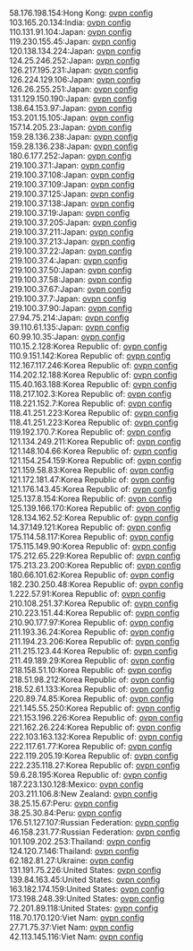 58.176.198.154:Hong Kong: [ovpn config](vpn/58_176_198_154.ovpn)  
103.165.20.134:India: [ovpn config](vpn/103_165_20_134.ovpn)  
110.131.91.104:Japan: [ovpn config](vpn/110_131_91_104.ovpn)  
119.230.155.45:Japan: [ovpn config](vpn/119_230_155_45.ovpn)  
120.138.134.224:Japan: [ovpn config](vpn/120_138_134_224.ovpn)  
124.25.246.252:Japan: [ovpn config](vpn/124_25_246_252.ovpn)  
126.217.195.231:Japan: [ovpn config](vpn/126_217_195_231.ovpn)  
126.224.129.106:Japan: [ovpn config](vpn/126_224_129_106.ovpn)  
126.26.255.251:Japan: [ovpn config](vpn/126_26_255_251.ovpn)  
131.129.150.190:Japan: [ovpn config](vpn/131_129_150_190.ovpn)  
138.64.153.97:Japan: [ovpn config](vpn/138_64_153_97.ovpn)  
153.201.15.105:Japan: [ovpn config](vpn/153_201_15_105.ovpn)  
157.14.205.23:Japan: [ovpn config](vpn/157_14_205_23.ovpn)  
159.28.136.238:Japan: [ovpn config](vpn/159_28_136_238.ovpn)  
159.28.136.238:Japan: [ovpn config](vpn/159_28_136_238.ovpn)  
180.6.177.252:Japan: [ovpn config](vpn/180_6_177_252.ovpn)  
219.100.37.1:Japan: [ovpn config](vpn/219_100_37_1.ovpn)  
219.100.37.108:Japan: [ovpn config](vpn/219_100_37_108.ovpn)  
219.100.37.109:Japan: [ovpn config](vpn/219_100_37_109.ovpn)  
219.100.37.125:Japan: [ovpn config](vpn/219_100_37_125.ovpn)  
219.100.37.138:Japan: [ovpn config](vpn/219_100_37_138.ovpn)  
219.100.37.19:Japan: [ovpn config](vpn/219_100_37_19.ovpn)  
219.100.37.205:Japan: [ovpn config](vpn/219_100_37_205.ovpn)  
219.100.37.211:Japan: [ovpn config](vpn/219_100_37_211.ovpn)  
219.100.37.213:Japan: [ovpn config](vpn/219_100_37_213.ovpn)  
219.100.37.22:Japan: [ovpn config](vpn/219_100_37_22.ovpn)  
219.100.37.4:Japan: [ovpn config](vpn/219_100_37_4.ovpn)  
219.100.37.50:Japan: [ovpn config](vpn/219_100_37_50.ovpn)  
219.100.37.58:Japan: [ovpn config](vpn/219_100_37_58.ovpn)  
219.100.37.67:Japan: [ovpn config](vpn/219_100_37_67.ovpn)  
219.100.37.7:Japan: [ovpn config](vpn/219_100_37_7.ovpn)  
219.100.37.90:Japan: [ovpn config](vpn/219_100_37_90.ovpn)  
27.94.75.214:Japan: [ovpn config](vpn/27_94_75_214.ovpn)  
39.110.61.135:Japan: [ovpn config](vpn/39_110_61_135.ovpn)  
60.99.10.35:Japan: [ovpn config](vpn/60_99_10_35.ovpn)  
110.15.2.128:Korea Republic of: [ovpn config](vpn/110_15_2_128.ovpn)  
110.9.151.142:Korea Republic of: [ovpn config](vpn/110_9_151_142.ovpn)  
112.167.117.246:Korea Republic of: [ovpn config](vpn/112_167_117_246.ovpn)  
114.202.12.188:Korea Republic of: [ovpn config](vpn/114_202_12_188.ovpn)  
115.40.163.188:Korea Republic of: [ovpn config](vpn/115_40_163_188.ovpn)  
118.217.102.3:Korea Republic of: [ovpn config](vpn/118_217_102_3.ovpn)  
118.221.152.7:Korea Republic of: [ovpn config](vpn/118_221_152_7.ovpn)  
118.41.251.223:Korea Republic of: [ovpn config](vpn/118_41_251_223.ovpn)  
118.41.251.223:Korea Republic of: [ovpn config](vpn/118_41_251_223.ovpn)  
119.192.170.7:Korea Republic of: [ovpn config](vpn/119_192_170_7.ovpn)  
121.134.249.211:Korea Republic of: [ovpn config](vpn/121_134_249_211.ovpn)  
121.148.104.66:Korea Republic of: [ovpn config](vpn/121_148_104_66.ovpn)  
121.154.254.159:Korea Republic of: [ovpn config](vpn/121_154_254_159.ovpn)  
121.159.58.83:Korea Republic of: [ovpn config](vpn/121_159_58_83.ovpn)  
121.172.181.47:Korea Republic of: [ovpn config](vpn/121_172_181_47.ovpn)  
121.176.143.45:Korea Republic of: [ovpn config](vpn/121_176_143_45.ovpn)  
125.137.8.154:Korea Republic of: [ovpn config](vpn/125_137_8_154.ovpn)  
125.139.166.170:Korea Republic of: [ovpn config](vpn/125_139_166_170.ovpn)  
128.134.162.52:Korea Republic of: [ovpn config](vpn/128_134_162_52.ovpn)  
14.37.149.121:Korea Republic of: [ovpn config](vpn/14_37_149_121.ovpn)  
175.114.58.117:Korea Republic of: [ovpn config](vpn/175_114_58_117.ovpn)  
175.115.149.90:Korea Republic of: [ovpn config](vpn/175_115_149_90.ovpn)  
175.212.65.229:Korea Republic of: [ovpn config](vpn/175_212_65_229.ovpn)  
175.213.23.200:Korea Republic of: [ovpn config](vpn/175_213_23_200.ovpn)  
180.66.101.62:Korea Republic of: [ovpn config](vpn/180_66_101_62.ovpn)  
182.230.250.48:Korea Republic of: [ovpn config](vpn/182_230_250_48.ovpn)  
1.222.57.91:Korea Republic of: [ovpn config](vpn/1_222_57_91.ovpn)  
210.108.251.37:Korea Republic of: [ovpn config](vpn/210_108_251_37.ovpn)  
210.223.151.44:Korea Republic of: [ovpn config](vpn/210_223_151_44.ovpn)  
210.90.177.97:Korea Republic of: [ovpn config](vpn/210_90_177_97.ovpn)  
211.193.36.24:Korea Republic of: [ovpn config](vpn/211_193_36_24.ovpn)  
211.194.23.206:Korea Republic of: [ovpn config](vpn/211_194_23_206.ovpn)  
211.215.123.44:Korea Republic of: [ovpn config](vpn/211_215_123_44.ovpn)  
211.49.189.29:Korea Republic of: [ovpn config](vpn/211_49_189_29.ovpn)  
218.158.51.10:Korea Republic of: [ovpn config](vpn/218_158_51_10.ovpn)  
218.51.98.212:Korea Republic of: [ovpn config](vpn/218_51_98_212.ovpn)  
218.52.61.133:Korea Republic of: [ovpn config](vpn/218_52_61_133.ovpn)  
220.89.74.85:Korea Republic of: [ovpn config](vpn/220_89_74_85.ovpn)  
221.145.55.250:Korea Republic of: [ovpn config](vpn/221_145_55_250.ovpn)  
221.153.196.226:Korea Republic of: [ovpn config](vpn/221_153_196_226.ovpn)  
221.162.26.224:Korea Republic of: [ovpn config](vpn/221_162_26_224.ovpn)  
222.103.163.132:Korea Republic of: [ovpn config](vpn/222_103_163_132.ovpn)  
222.117.61.77:Korea Republic of: [ovpn config](vpn/222_117_61_77.ovpn)  
222.119.205.19:Korea Republic of: [ovpn config](vpn/222_119_205_19.ovpn)  
222.235.118.27:Korea Republic of: [ovpn config](vpn/222_235_118_27.ovpn)  
59.6.28.195:Korea Republic of: [ovpn config](vpn/59_6_28_195.ovpn)  
187.223.130.128:Mexico: [ovpn config](vpn/187_223_130_128.ovpn)  
203.211.106.8:New Zealand: [ovpn config](vpn/203_211_106_8.ovpn)  
38.25.15.67:Peru: [ovpn config](vpn/38_25_15_67.ovpn)  
38.25.30.84:Peru: [ovpn config](vpn/38_25_30_84.ovpn)  
176.51.127.107:Russian Federation: [ovpn config](vpn/176_51_127_107.ovpn)  
46.158.231.77:Russian Federation: [ovpn config](vpn/46_158_231_77.ovpn)  
101.109.202.253:Thailand: [ovpn config](vpn/101_109_202_253.ovpn)  
124.120.7.146:Thailand: [ovpn config](vpn/124_120_7_146.ovpn)  
62.182.81.27:Ukraine: [ovpn config](vpn/62_182_81_27.ovpn)  
131.191.75.226:United States: [ovpn config](vpn/131_191_75_226.ovpn)  
139.84.163.45:United States: [ovpn config](vpn/139_84_163_45.ovpn)  
163.182.174.159:United States: [ovpn config](vpn/163_182_174_159.ovpn)  
173.198.248.39:United States: [ovpn config](vpn/173_198_248_39.ovpn)  
72.201.89.118:United States: [ovpn config](vpn/72_201_89_118.ovpn)  
118.70.170.120:Viet Nam: [ovpn config](vpn/118_70_170_120.ovpn)  
27.71.75.37:Viet Nam: [ovpn config](vpn/27_71_75_37.ovpn)  
42.113.145.116:Viet Nam: [ovpn config](vpn/42_113_145_116.ovpn)  
